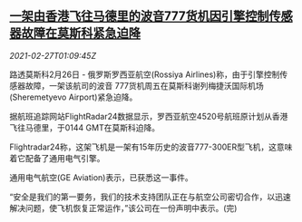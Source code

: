 <!--1614389001000-->
[一架由香港飞往马德里的波音777货机因引擎控制传感器故障在莫斯科紧急迫降](https://cn.reuters.com/article/boeing-777-engine-moscow-0227-idCNKBS2AR020)
------

<div><i>2021-02-27T01:09:45Z</i></div><p>路透莫斯科2月26日 - 俄罗斯罗西亚航空(Rossiya Airlines)称，由于引擎控制传感器故障，一架该航司的波音 777货机周五在莫斯科谢列梅捷沃国际机场(Sheremetyevo Airport)紧急迫降。</p><p>据航班追踪网站FlightRadar24数据显示，罗西亚航空4520号航班原计划从香港飞往马德里，于0144 GMT在莫斯科迫降。</p><p>Flightradar24称，这架飞机是一架有15年历史的波音777-300ER型飞机，这意味着它配备了通用电气引擎。</p><p>通用电气航空(GE Aviation)表示，已获悉这一事件。</p><p>“安全是我们的第一要务，我们的技术支持团队正在与航空公司密切合作，以迅速解决问题，使飞机恢复正常运作，”该公司在一份声明中表示。(完)</p>
